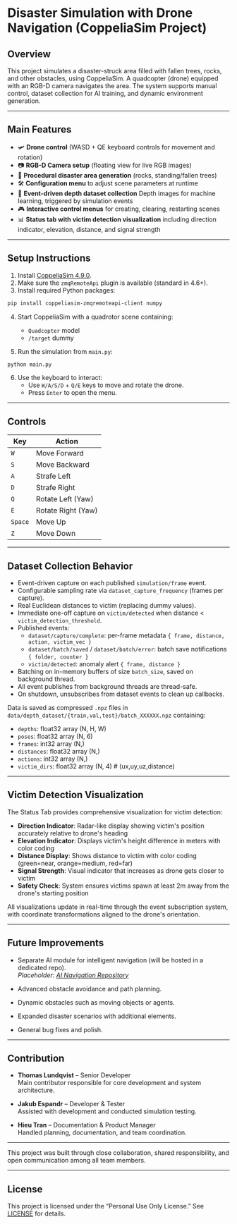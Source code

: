 # Disaster Simulation with Drone Navigation (CoppeliaSim Project)

## Overview

This project simulates a disaster-struck area filled with fallen trees, rocks, and other obstacles, using CoppeliaSim. 
A quadcopter (drone) equipped with an RGB-D camera navigates the area. 
The system supports manual control, dataset collection for AI training, and dynamic environment generation.

---

## Main Features

- 🛩️ **Drone control** (WASD + QE keyboard controls for movement and rotation)
- 📷 **RGB-D Camera setup** (floating view for live RGB images)
- 🌳 **Procedural disaster area generation** (rocks, standing/fallen trees)
- 🛠️ **Configuration menu** to adjust scene parameters at runtime
- 🧠 **Event-driven depth dataset collection** Depth images for machine learning, triggered by simulation events
- 🎮 **Interactive control menus** for creating, clearing, restarting scenes
- 📊 **Status tab with victim detection visualization** including direction indicator, elevation, distance, and signal strength

---

## Setup Instructions

1. Install [CoppeliaSim 4.9.0](https://www.coppeliarobotics.com/downloads.html).
2. Make sure the `zmqRemoteApi` plugin is available (standard in 4.6+).
3. Install required Python packages:

```bash
pip install coppeliasim-zmqremoteapi-client numpy
```

4. Start CoppeliaSim with a quadrotor scene containing:
   - `Quadcopter` model
   - `/target` dummy
   
5. Run the simulation from `main.py`:

```bash
python main.py
```

6. Use the keyboard to interact:
   - Use `W/A/S/D` + `Q/E` keys to move and rotate the drone.
   - Press `Enter` to open the menu.
---

## Controls

| Key  | Action |
|------|-------|
| `W`  | Move Forward |
| `S`  | Move Backward |
| `A`  | Strafe Left |
| `D`  | Strafe Right |
| `Q`  | Rotate Left (Yaw) |
| `E`  | Rotate Right (Yaw) |
| `Space` | Move Up |
| `Z`  | Move Down |

---

## Dataset Collection Behavior

- Event-driven capture on each published `simulation/frame` event.
- Configurable sampling rate via `dataset_capture_frequency` (frames per capture).
- Real Euclidean distances to victim (replacing dummy values).
- Immediate one-off capture on `victim/detected` when distance < `victim_detection_threshold`.
- Published events:
  - `dataset/capture/complete`: per-frame metadata `{ frame, distance, action, victim_vec }`
  - `dataset/batch/saved` / `dataset/batch/error`: batch save notifications `{ folder, counter }`
  - `victim/detected`: anomaly alert `{ frame, distance }`
- Batching on in-memory buffers of size `batch_size`, saved on background thread.
- All event publishes from background threads are thread-safe.
- On shutdown, unsubscribes from dataset events to clean up callbacks.

Data is saved as compressed `.npz` files in `data/depth_dataset/{train,val,test}/batch_XXXXXX.npz` containing:
  - `depths`: float32 array (N, H, W)
  - `poses`: float32 array (N, 6)
  - `frames`: int32 array (N,)
  - `distances`: float32 array (N,)
  - `actions`: int32 array (N,)
  - `victim_dirs`: float32 array (N, 4)  # (ux,uy,uz,distance)

---

## Victim Detection Visualization

The Status Tab provides comprehensive visualization for victim detection:

- **Direction Indicator**: Radar-like display showing victim's position accurately relative to drone's heading
- **Elevation Indicator**: Displays victim's height difference in meters with color coding
- **Distance Display**: Shows distance to victim with color coding (green=near, orange=medium, red=far)
- **Signal Strength**: Visual indicator that increases as drone gets closer to victim
- **Safety Check**: System ensures victims spawn at least 2m away from the drone's starting position

All visualizations update in real-time through the event subscription system, with coordinate transformations aligned to the drone's orientation.

---

## Future Improvements

- Separate AI module for intelligent navigation (will be hosted in a dedicated repo).  
  *Placeholder: [AI Navigation Repository](https://github.com/your-org/ai-navigation-system)*

- Advanced obstacle avoidance and path planning.
- Dynamic obstacles such as moving objects or agents.
- Expanded disaster scenarios with additional elements.
- General bug fixes and polish.

---

## Contribution

- **Thomas Lundqvist** – Senior Developer  
  Main contributor responsible for core development and system architecture.

- **Jakub Espandr** – Developer & Tester  
  Assisted with development and conducted simulation testing.

- **Hieu Tran** – Documentation & Product Manager  
  Handled planning, documentation, and team coordination.

---

This project was built through close collaboration, shared responsibility, and open communication among all team members.

---

## License

This project is licensed under the “Personal Use Only License.” See [LICENSE](./LICENSE) for details.
